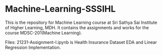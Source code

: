 # Machine-Learning-SSSIHL
This is the repository for Machine Learning course at Sri Sathya Sai Institute of Higher Learning, MDH. It contains the assignments and works for the course MDSC-201(Machine Learning).

Files:
21231-Assignment-I.ipynb  is  Health Insurance Dataset EDA and Linear Regression Implementation.
